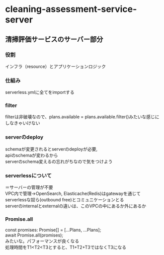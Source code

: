 # cleaning-assessment-service-server
## 清掃評価サービスのサーバー部分
### 役割
インフラ（resource）とアプリケーションロジック

### 仕組み
serverless.ymlに全てをimportする

### filter
filterは非破壊なので、plans.available = plans.available.filter()みたいな感じにしなきゃいけない

### serverのdeploy
schemaが変更されるとserverのdeployが必要,<br>
apiのschemaが変わるから<br>
serverのschema変えるの忘れがちなので気をつけよう


### serverlessについて
＝サーバーの管理が不要<br>
VPC内で管理→OpenSearch, Elasticache(Redis)はgatewayを通じて<br>
serverlessな奴ら(outbound free)とコミュニケーションとる<br>
serverのinternalとexternalの違いは、このVPCの中にあるか外にあるか

### Promise.all
const promises: Promise<any>[] = [...Plans, ...Plans];<br>
await Promise.all(promises);<br>
みたいな。パフォーマンスが良くなる<br>
処理時間をT1<T2<T3とすると、T1+T2+T3ではなくT3になる
